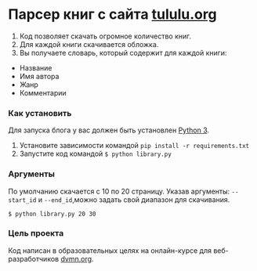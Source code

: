 # Парсер книг с сайта [tululu.org](https://tululu.org)

1. Код позволяет скачать огромное количество книг.
2. Для каждой книги скачивается обложка.
3. Вы получаете словарь, который содержит для каждой книги:
* Название
* Имя автора
* Жанр
* Комментарии

### Как установить
Для запуска блога у вас должен быть установлен [Python 3](https://www.python.org).
1. Установите зависимости командой `pip install -r requirements.txt`
2. Запустите код командой `$ python library.py`


### Аргументы

По умолчанию скачается с 10 по 20 страницу.
Указав аргументы: `--start_id` и `--end_id`,можно задать свой диапазон для скачивания.
```
$ python library.py 20 30
```

### Цель проекта

Код написан в образовательных целях на онлайн-курсе для веб-разработчиков [dvmn.org](https://dvmn.org/).